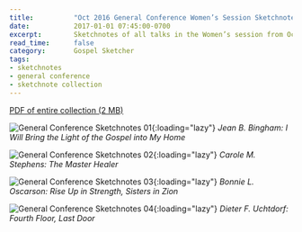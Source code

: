 ```yaml
---
title:          "Oct 2016 General Conference Women’s Session Sketchnotes"
date:           2017-01-01 07:45:00-0700
excerpt:        Sketchnotes of all talks in the Women’s session from Oct 2016 LDS General Conference
read_time:      false
category:       Gospel Sketcher
tags:
- sketchnotes
- general conference
- sketchnote collection
---
```


[PDF of entire collection (2 MB)](https://media.bennorris.org/images/gospelsketcher/general-conference/oct-2016/oct-2016-general-conference-01-womens-sketchnotes.pdf)

![General Conference Sketchnotes 01](https://media.bennorris.org/images/gospelsketcher/general-conference/oct-2016/oct-2016-general-conference-sketchnote-01.jpg){:loading="lazy"}
_Jean B. Bingham: I Will Bring the Light of the Gospel into My Home_

![General Conference Sketchnotes 02](https://media.bennorris.org/images/gospelsketcher/general-conference/oct-2016/oct-2016-general-conference-sketchnote-02.jpg){:loading="lazy"}
_Carole M. Stephens: The Master Healer_

![General Conference Sketchnotes 03](https://media.bennorris.org/images/gospelsketcher/general-conference/oct-2016/oct-2016-general-conference-sketchnote-03.jpg){:loading="lazy"}
_Bonnie L. Oscarson: Rise Up in Strength, Sisters in Zion_

![General Conference Sketchnotes 04](https://media.bennorris.org/images/gospelsketcher/general-conference/oct-2016/oct-2016-general-conference-sketchnote-04.jpg){:loading="lazy"}
_Dieter F. Uchtdorf: Fourth Floor, Last Door_

